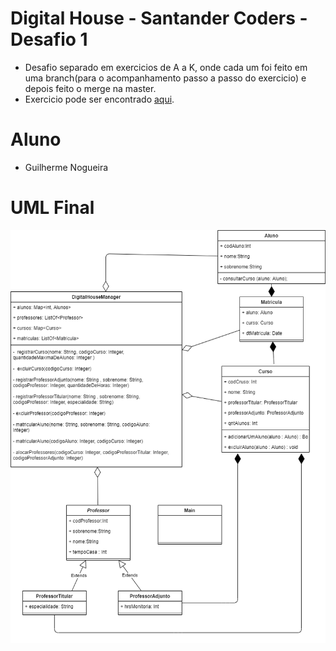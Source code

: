 # Digital House - Santander Coders - Desafio 1 

* Desafio separado em exercicios de A a K, onde cada um foi feito em uma branch(para o acompanhamento passo a passo do exercicio) e depois feito o merge na master.
* Exercicio pode ser encontrado [aqui](https://github.com/Nogueira94/desafio1_digital_house/blob/master/Desafio1.pdf]).

# Aluno 
* Guilherme Nogueira

# UML Final

![UML](./UML.png)